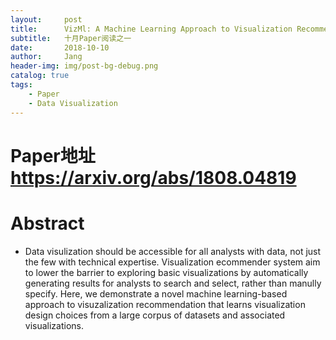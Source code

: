 ```yaml
---
layout:     post
title:      VizMl: A Machine Learning Approach to Visualization Recommendation
subtitle:   十月Paper阅读之一
date:       2018-10-10
author:     Jang
header-img: img/post-bg-debug.png
catalog: true
tags:
    - Paper
    - Data Visualization
---
```


# Paper地址 https://arxiv.org/abs/1808.04819

# Abstract 
- Data visulization should be accessible for all analysts with data, not just the few with technical expertise. Visualization ecommender system aim to lower the barrier to exploring basic visualizations by automatically generating results for analysts to search and select, rather than manully specify. Here, we demonstrate a novel machine learning-based approach to visuzalization recommendation that learns visualization design choices from a large corpus of datasets and associated visualizations. 
